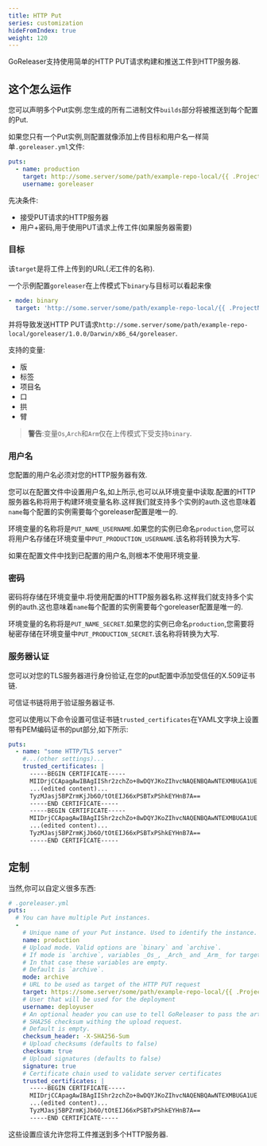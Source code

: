 ```yaml
---
title: HTTP Put
series: customization
hideFromIndex: true
weight: 120
---
```

GoReleaser支持使用简单的HTTP PUT请求构建和推送工件到HTTP服务器.

## 这个怎么运作

您可以声明多个Put实例.您生成的所有二进制文件`builds`部分将被推送到每个配置的Put.

如果您只有一个Put实例,则配置就像添加上传目标和用户名一样简单`.goreleaser.yml`文件:

```yaml
puts:
  - name: production
    target: http://some.server/some/path/example-repo-local/{{ .ProjectName }}/{{ .Version }}/
    username: goreleaser
```

先决条件:

-   接受PUT请求的HTTP服务器
-   用户+密码,用于使用PUT请求上传工件(如果服务器需要)

### 目标

该`target`是将工件上传到的URL(*无*工件的名称).

一个示例配置`goreleaser`在上传模式下`binary`与目标可以看起来像

```yaml
- mode: binary
  target: 'http://some.server/some/path/example-repo-local/{{ .ProjectName }}/{{ .Version }}/{{ .Os }}/{{ .Arch }}{{ if .Arm }}{{ .Arm }}{{ end }}'
```

并将导致发送HTTP PUT请求`http://some.server/some/path/example-repo-local/goreleaser/1.0.0/Darwin/x86_64/goreleaser`.

支持的变量:

-   版
-   标签
-   项目名
-   口
-   拱
-   臂

> **警告**:变量`Os`,`Arch`和`Arm`仅在上传模式下受支持`binary`.

### 用户名

您配置的用户名必须对您的HTTP服务器有效.

您可以在配置文件中设置用户名,如上所示,也可以从环境变量中读取.配置的HTTP服务器名称将用于构建环境变量名称.这样我们就支持多个实例的auth.这也意味着`name`每个配置的实例需要每个goreleaser配置是唯一的.

环境变量的名称将是`PUT_NAME_USERNAME`.如果您的实例已命名`production`,您可以将用户名存储在环境变量中`PUT_PRODUCTION_USERNAME`.该名称将转换为大写.

如果在配置文件中找到已配置的用户名,则根本不使用环境变量.

### 密码

密码将存储在环境变量中.将使用配置的HTTP服务器名称.这样我们就支持多个实例的auth.这也意味着`name`每个配置的实例需要每个goreleaser配置是唯一的.

环境变量的名称将是`PUT_NAME_SECRET`.如果您的实例已命名`production`,您需要将秘密存储在环境变量中`PUT_PRODUCTION_SECRET`.该名称将转换为大写.

### 服务器认证

您可以对您的TLS服务器进行身份验证,在您的put配置中添加受信任的X.509证书链.

可信证书链将用于验证服务器证书.

您可以使用以下命令设置可信证书链`trusted_certificates`在YAML文字块上设置带有PEM编码证书的put部分,如下所示:

```yaml
puts:
  - name: "some HTTP/TLS server"
    #...(other settings)...
    trusted_certificates: |
      -----BEGIN CERTIFICATE-----
      MIIDrjCCApagAwIBAgIIShr2zchZo+8wDQYJKoZIhvcNAQENBQAwNTEXMBUGA1UE
      ...(edited content)...
      TyzMJasj5BPZrmKjJb6O/tOtEIJ66xPSBTxPShkEYHnB7A==
      -----END CERTIFICATE-----
      -----BEGIN CERTIFICATE-----
      MIIDrjCCApagAwIBAgIIShr2zchZo+8wDQYJKoZIhvcNAQENBQAwNTEXMBUGA1UE
      ...(edited content)...
      TyzMJasj5BPZrmKjJb6O/tOtEIJ66xPSBTxPShkEYHnB7A==
      -----END CERTIFICATE-----
```

## 定制

当然,你可以自定义很多东西:

```yaml
# .goreleaser.yml
puts:
  # You can have multiple Put instances.
  -
    # Unique name of your Put instance. Used to identify the instance.
    name: production
    # Upload mode. Valid options are `binary` and `archive`.
    # If mode is `archive`, variables _Os_, _Arch_ and _Arm_ for target name are not supported.
    # In that case these variables are empty.
    # Default is `archive`.
    mode: archive
    # URL to be used as target of the HTTP PUT request
    target: https://some.server/some/path/example-repo-local/{{ .ProjectName }}/{{ .Version }}/
    # User that will be used for the deployment
    username: deployuser
    # An optional header you can use to tell GoReleaser to pass the artifact's
    # SHA256 checksum withing the upload request.
    # Default is empty.
    checksum_header: -X-SHA256-Sum
    # Upload checksums (defaults to false)
    checksum: true
    # Upload signatures (defaults to false)
    signature: true
    # Certificate chain used to validate server certificates
    trusted_certificates: |
      -----BEGIN CERTIFICATE-----
      MIIDrjCCApagAwIBAgIIShr2zchZo+8wDQYJKoZIhvcNAQENBQAwNTEXMBUGA1UE
      ...(edited content)...
      TyzMJasj5BPZrmKjJb6O/tOtEIJ66xPSBTxPShkEYHnB7A==
      -----END CERTIFICATE-----
```

这些设置应该允许您将工件推送到多个HTTP服务器.
